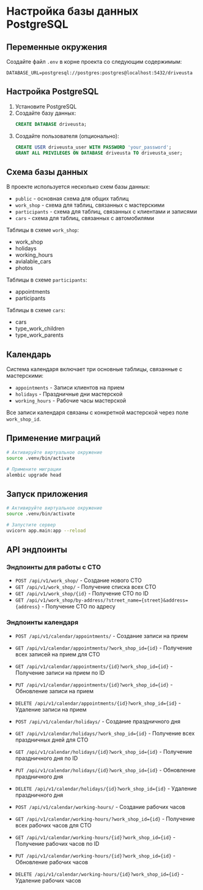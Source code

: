 # Настройка базы данных PostgreSQL

## Переменные окружения

Создайте файл `.env` в корне проекта со следующим содержимым:

```env
DATABASE_URL=postgresql://postgres:postgres@localhost:5432/driveusta
```

## Настройка PostgreSQL

1. Установите PostgreSQL
2. Создайте базу данных:
   ```sql
   CREATE DATABASE driveusta;
   ```
3. Создайте пользователя (опционально):
   ```sql
   CREATE USER driveusta_user WITH PASSWORD 'your_password';
   GRANT ALL PRIVILEGES ON DATABASE driveusta TO driveusta_user;
   ```

## Схема базы данных

В проекте используется несколько схем базы данных:
- `public` - основная схема для общих таблиц
- `work_shop` - схема для таблиц, связанных с мастерскими
- `participants` - схема для таблиц, связанных с клиентами и записями
- `cars` - схема для таблиц, связанных с автомобилями

Таблицы в схеме `work_shop`:
- work_shop
- holidays
- working_hours
- avialable_cars
- photos

Таблицы в схеме `participants`:
- appointments
- participants

Таблицы в схеме `cars`:
- cars
- type_work_children
- type_work_parents

## Календарь

Система календаря включает три основные таблицы, связанные с мастерскими:
- `appointments` - Записи клиентов на прием
- `holidays` - Праздничные дни мастерской
- `working_hours` - Рабочие часы мастерской

Все записи календаря связаны с конкретной мастерской через поле `work_shop_id`.

## Применение миграций

```bash
# Активируйте виртуальное окружение
source .venv/bin/activate

# Примените миграции
alembic upgrade head
```

## Запуск приложения

```bash
# Активируйте виртуальное окружение
source .venv/bin/activate

# Запустите сервер
uvicorn app.main:app --reload
```

## API эндпоинты

### Эндпоинты для работы с СТО

- `POST /api/v1/work_shop/` - Создание нового СТО
- `GET /api/v1/work_shop/` - Получение списка всех СТО
- `GET /api/v1/work_shop/{id}` - Получение СТО по ID
- `GET /api/v1/work_shop/by-address/?street_name={street}&address={address}` - Получение СТО по адресу

### Эндпоинты календаря

- `POST /api/v1/calendar/appointments/` - Создание записи на прием
- `GET /api/v1/calendar/appointments/?work_shop_id={id}` - Получение всех записей на прием для СТО
- `GET /api/v1/calendar/appointments/{id}?work_shop_id={id}` - Получение записи на прием по ID
- `PUT /api/v1/calendar/appointments/{id}?work_shop_id={id}` - Обновление записи на прием
- `DELETE /api/v1/calendar/appointments/{id}?work_shop_id={id}` - Удаление записи на прием

- `POST /api/v1/calendar/holidays/` - Создание праздничного дня
- `GET /api/v1/calendar/holidays/?work_shop_id={id}` - Получение всех праздничных дней для СТО
- `GET /api/v1/calendar/holidays/{id}?work_shop_id={id}` - Получение праздничного дня по ID
- `PUT /api/v1/calendar/holidays/{id}?work_shop_id={id}` - Обновление праздничного дня
- `DELETE /api/v1/calendar/holidays/{id}?work_shop_id={id}` - Удаление праздничного дня

- `POST /api/v1/calendar/working-hours/` - Создание рабочих часов
- `GET /api/v1/calendar/working-hours/?work_shop_id={id}` - Получение всех рабочих часов для СТО
- `GET /api/v1/calendar/working-hours/{id}?work_shop_id={id}` - Получение рабочих часов по ID
- `PUT /api/v1/calendar/working-hours/{id}?work_shop_id={id}` - Обновление рабочих часов
- `DELETE /api/v1/calendar/working-hours/{id}?work_shop_id={id}` - Удаление рабочих часов